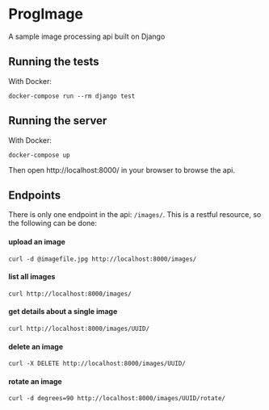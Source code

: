 # ProgImage

A sample image processing api built on Django

## Running the tests

With Docker:

```
docker-compose run --rm django test
```

## Running the server

With Docker:

```
docker-compose up
```

Then open http://localhost:8000/ in your browser to browse the api.

## Endpoints

There is only one endpoint in the api: `/images/`. This is a restful resource, so the following can be done:

#### upload an image
`curl -d @imagefile.jpg http://localhost:8000/images/`

#### list all images
`curl http://localhost:8000/images/`

#### get details about a single image
`curl http://localhost:8000/images/UUID/`

#### delete an image
`curl -X DELETE http://localhost:8000/images/UUID/`

#### rotate an image
`curl -d degrees=90 http://localhost:8000/images/UUID/rotate/`
